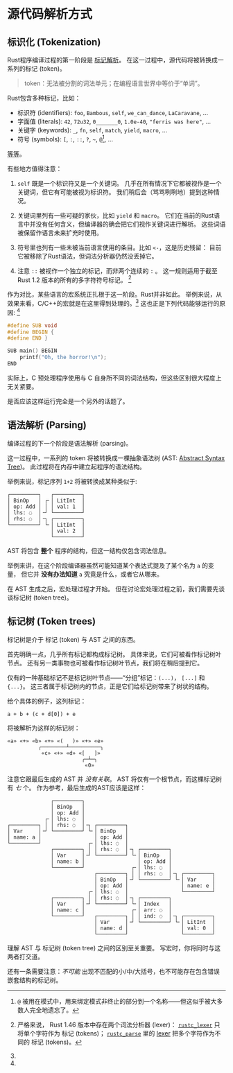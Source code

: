 <!-- toc -->

# 源代码解析方式

## 标识化 (Tokenization)

Rust程序编译过程的第一阶段是 [标记解析][tokenization]。
在这一过程中，源代码将被转换成一系列的标记 (token)。

> token：无法被分割的词法单元；在编程语言世界中等价于“单词”。

Rust包含多种标记，比如：

* 标识符 (identifiers): `foo`, `Bambous`, `self`, `we_can_dance`, `LaCaravane`, …
* 字面值 (literals): `42`, `72u32`, `0_______0`, `1.0e-40`, `"ferris was here"`, …
* 关键字 (keywords): `_`, `fn`, `self`, `match`, `yield`, `macro`, …
* 符号   (symbols): `[`, `:`, `::`, `?`, `~`, `@`[^wither-at], …

[等等](https://doc.rust-lang.org/stable/reference/macros-by-example.html#metavariables)。

有些地方值得注意：

1. `self` 既是一个标识符又是一个关键词。
几乎在所有情况下它都被视作是一个关键词，但它有可能被视为标识符。
我们稍后会（骂骂咧咧地）提到这种情况。

2. 关键词里列有一些可疑的家伙，比如 `yield` 和 `macro`。
它们在当前的Rust语言中并没有任何含义，但编译器的确会把它们视作关键词进行解析。
这些词语被保留作语言未来扩充时使用。

3. 符号里也列有一些未被当前语言使用的条目。比如 `<-`，这是历史残留：
目前它被移除了Rust语法，但词法分析器仍然没丢掉它。

4. 注意 `::` 被视作一个独立的标记，而非两个连续的 `:` 。
这一规则适用于截至 Rust 1.2 版本的所有的多字符符号标记。
[^two-lexers]

[^wither-at]: `@` 被用在模式中，用来绑定模式非终止的部分到一个名称——但这似乎被大多数人完全地遗忘了。

[^two-lexers]: 严格来说， Rust 1.46 版本中存在两个词法分析器 (lexer)：
[`rustc_lexer`] 只将单个字符作为 标记 (tokens)；
[`rustc_parse`] 里的 [lexer] 把多个字符作为不同的 标记 (tokens)。

作为对比，某些语言的宏系统正扎根于这一阶段。Rust并非如此。
举例来说，从效果来看，C/C++的宏就是在这里得到处理的。[^lies-damn-lies-cpp]
这也正是下列代码能够运行的原因:
[^cpp-it-seemed-like-a-good-idea-at-the-time]

```c
#define SUB void
#define BEGIN {
#define END }

SUB main() BEGIN
    printf("Oh, the horror!\n");
END
```

[^lies-damn-lies-cpp]: 
实际上，C 预处理程序使用与 C 自身所不同的词法结构，但这些区别很大程度上无关紧要。

[^cpp-it-seemed-like-a-good-idea-at-the-time]: 
是否应该这样运行完全是一个另外的话题了。

## 语法解析 (Parsing)

编译过程的下一个阶段是语法解析 (parsing)。

这一过程中，一系列的 token 将被转换成一棵抽象语法树 (AST: [Abstract Syntax Tree](AST))。
此过程将在内存中建立起程序的语法结构。

举例来说，标记序列 `1+2` 将被转换成某种类似于:

```text
┌─────────┐   ┌─────────┐
│ BinOp   │ ┌╴│ LitInt  │
│ op: Add │ │ │ val: 1  │
│ lhs: ◌  │╶┘ └─────────┘
│ rhs: ◌  │╶┐ ┌─────────┐
└─────────┘ └╴│ LitInt  │
              │ val: 2  │
              └─────────┘
```

AST 将包含 **整个** 程序的结构，但这一结构仅包含词法信息。

举例来讲，在这个阶段编译器虽然可能知道某个表达式提及了某个名为 `a` 的变量，
但它并 **没有办法知道** `a` 究竟是什么，或者它从哪来。

在 AST 生成之后，宏处理过程才开始。
但在讨论宏处理过程之前，我们需要先谈谈标记树 (token tree)。

## 标记树 (Token trees)

标记树是介于 标记 (token) 与 AST 之间的东西。

首先明确一点，几乎所有标记都构成标记树。
具体来说，它们可被看作标记树叶节点。
还有另一类事物也可被看作标记树叶节点，我们将在稍后提到它。

仅有的一种基础标记不是标记树叶节点——“分组”标记：`(...)`， `[...]` 和 `{...}`。
这三者属于标记树内的节点，正是它们给标记树带来了树状的结构。

给个具体的例子，这列标记：

```text
a + b + (c + d[0]) + e
```

将被解析为这样的标记树：

```text
«a» «+» «b» «+» «(   )» «+» «e»
          ╭────────┴──────────╮
           «c» «+» «d» «[   ]»
                        ╭─┴─╮
                         «0»
```

注意它跟最后生成的 AST 并 *没有关联*。
AST 将仅有一个根节点，而这棵标记树有 *七* 个。
作为参考，最后生成的AST应该是这样：

```text
              ┌─────────┐
              │ BinOp   │
              │ op: Add │
            ┌╴│ lhs: ◌  │
┌─────────┐ │ │ rhs: ◌  │╶┐ ┌─────────┐
│ Var     │╶┘ └─────────┘ └╴│ BinOp   │
│ name: a │                 │ op: Add │
└─────────┘               ┌╴│ lhs: ◌  │
              ┌─────────┐ │ │ rhs: ◌  │╶┐ ┌─────────┐
              │ Var     │╶┘ └─────────┘ └╴│ BinOp   │
              │ name: b │                 │ op: Add │
              └─────────┘               ┌╴│ lhs: ◌  │
                            ┌─────────┐ │ │ rhs: ◌  │╶┐ ┌─────────┐
                            │ BinOp   │╶┘ └─────────┘ └╴│ Var     │
                            │ op: Add │                 │ name: e │
                          ┌╴│ lhs: ◌  │                 └─────────┘
              ┌─────────┐ │ │ rhs: ◌  │╶┐ ┌─────────┐
              │ Var     │╶┘ └─────────┘ └╴│ Index   │
              │ name: c │               ┌╴│ arr: ◌  │
              └─────────┘   ┌─────────┐ │ │ ind: ◌  │╶┐ ┌─────────┐
                            │ Var     │╶┘ └─────────┘ └╴│ LitInt  │
                            │ name: d │                 │ val: 0  │
                            └─────────┘                 └─────────┘
```

理解 AST 与 标记树 (token tree) 之间的区别至关重要。
写宏时，你将同时与这两者打交道。

还有一条需要注意：*不可能* 出现不匹配的小/中/大括号，也不可能存在包含错误嵌套结构的标记树。

[tokenization]: https://en.wikipedia.org/wiki/Lexical_analysis#Tokenization
[reserved]: https://doc.rust-lang.org/reference/keywords.html#reserved-keywords
[`rustc_lexer`]: https://github.com/rust-lang/rust/tree/master/compiler/rustc_lexer
[`rustc_parse`]: https://github.com/rust-lang/rust/tree/master/compiler/rustc_parse
[lexer]: https://github.com/rust-lang/rust/tree/master/compiler/rustc_parse/src/lexer
[Abstract Syntax Tree]: https://en.wikipedia.org/wiki/Abstract_syntax_tree
